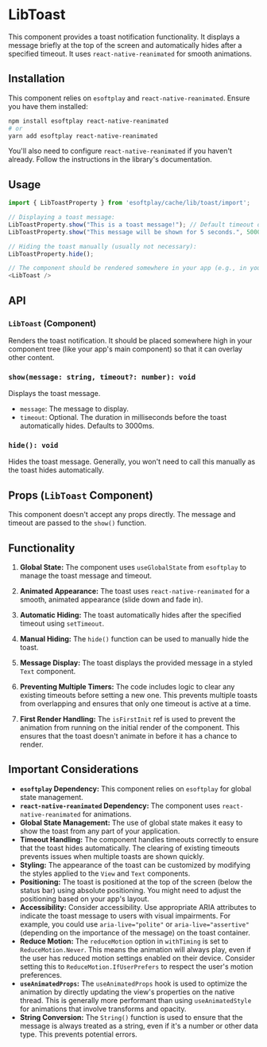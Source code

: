 # LibToast

This component provides a toast notification functionality. It displays a message briefly at the top of the screen and automatically hides after a specified timeout.  It uses `react-native-reanimated` for smooth animations.

## Installation

This component relies on `esoftplay` and `react-native-reanimated`. Ensure you have them installed:

```bash
npm install esoftplay react-native-reanimated
# or
yarn add esoftplay react-native-reanimated
```

You'll also need to configure `react-native-reanimated` if you haven't already. Follow the instructions in the library's documentation.

## Usage

```javascript
import { LibToastProperty } from 'esoftplay/cache/lib/toast/import';

// Displaying a toast message:
LibToastProperty.show("This is a toast message!"); // Default timeout of 3 seconds
LibToastProperty.show("This message will be shown for 5 seconds.", 5000);

// Hiding the toast manually (usually not necessary):
LibToastProperty.hide();

// The component should be rendered somewhere in your app (e.g., in your root component):
<LibToast />
```

## API

### `LibToast` (Component)

Renders the toast notification. It should be placed somewhere high in your component tree (like your app's main component) so that it can overlay other content.

### `show(message: string, timeout?: number): void`

Displays the toast message.

*   `message`: The message to display.
*   `timeout`: Optional. The duration in milliseconds before the toast automatically hides. Defaults to 3000ms.

### `hide(): void`

Hides the toast message.  Generally, you won't need to call this manually as the toast hides automatically.

## Props (`LibToast` Component)

This component doesn't accept any props directly.  The message and timeout are passed to the `show()` function.

## Functionality

1.  **Global State:** The component uses `useGlobalState` from `esoftplay` to manage the toast message and timeout.

2.  **Animated Appearance:** The toast uses `react-native-reanimated` for a smooth, animated appearance (slide down and fade in).

3.  **Automatic Hiding:** The toast automatically hides after the specified timeout using `setTimeout`.

4.  **Manual Hiding:** The `hide()` function can be used to manually hide the toast.

5.  **Message Display:** The toast displays the provided message in a styled `Text` component.

6. **Preventing Multiple Timers:**  The code includes logic to clear any existing timeouts before setting a new one.  This prevents multiple toasts from overlapping and ensures that only one timeout is active at a time.

7. **First Render Handling:** The `isFirstInit` ref is used to prevent the animation from running on the initial render of the component.  This ensures that the toast doesn't animate in before it has a chance to render.

## Important Considerations

*   **`esoftplay` Dependency:** This component relies on `esoftplay` for global state management.
*   **`react-native-reanimated` Dependency:**  The component uses `react-native-reanimated` for animations.
*   **Global State Management:** The use of global state makes it easy to show the toast from any part of your application.
*   **Timeout Handling:**  The component handles timeouts correctly to ensure that the toast hides automatically.  The clearing of existing timeouts prevents issues when multiple toasts are shown quickly.
*   **Styling:** The appearance of the toast can be customized by modifying the styles applied to the `View` and `Text` components.
*   **Positioning:** The toast is positioned at the top of the screen (below the status bar) using absolute positioning.  You might need to adjust the positioning based on your app's layout.
*   **Accessibility:** Consider accessibility. Use appropriate ARIA attributes to indicate the toast message to users with visual impairments.  For example, you could use `aria-live="polite"` or `aria-live="assertive"` (depending on the importance of the message) on the toast container.
* **Reduce Motion:** The `reduceMotion` option in `withTiming` is set to `ReduceMotion.Never`.  This means the animation will always play, even if the user has reduced motion settings enabled on their device.  Consider setting this to `ReduceMotion.IfUserPrefers` to respect the user's motion preferences.
* **`useAnimatedProps`:** The `useAnimatedProps` hook is used to optimize the animation by directly updating the view's properties on the native thread.  This is generally more performant than using `useAnimatedStyle` for animations that involve transforms and opacity.
* **String Conversion:** The `String()` function is used to ensure that the message is always treated as a string, even if it's a number or other data type.  This prevents potential errors.

